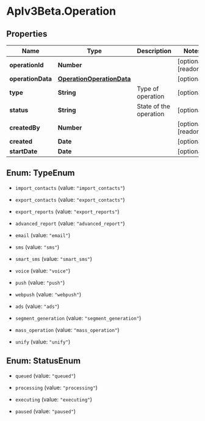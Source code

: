 # ApIv3Beta.Operation

## Properties

Name | Type | Description | Notes
------------ | ------------- | ------------- | -------------
**operationId** | **Number** |  | [optional] [readonly] 
**operationData** | [**OperationOperationData**](OperationOperationData.md) |  | [optional] 
**type** | **String** | Type of operation | [optional] 
**status** | **String** | State of the operation | [optional] 
**createdBy** | **Number** |  | [optional] [readonly] 
**created** | **Date** |  | [optional] 
**startDate** | **Date** |  | [optional] 



## Enum: TypeEnum


* `import_contacts` (value: `"import_contacts"`)

* `export_contacts` (value: `"export_contacts"`)

* `export_reports` (value: `"export_reports"`)

* `advanced_report` (value: `"advanced_report"`)

* `email` (value: `"email"`)

* `sms` (value: `"sms"`)

* `smart_sms` (value: `"smart_sms"`)

* `voice` (value: `"voice"`)

* `push` (value: `"push"`)

* `webpush` (value: `"webpush"`)

* `ads` (value: `"ads"`)

* `segment_generation` (value: `"segment_generation"`)

* `mass_operation` (value: `"mass_operation"`)

* `unify` (value: `"unify"`)





## Enum: StatusEnum


* `queued` (value: `"queued"`)

* `processing` (value: `"processing"`)

* `executing` (value: `"executing"`)

* `paused` (value: `"paused"`)




